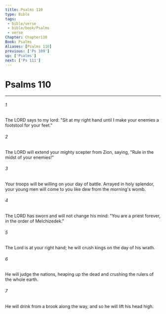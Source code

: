 ```yaml
---
title: Psalms 110
type: Bible
tags:
 - bible/verse
 - bible/book/Psalms
 - verse
Chapter: Chapter110
Book: Psalms
Aliases: [Psalms 110]
previous: ['Ps 109']
up: ['Psalms']
next: ['Ps 111']
---
```

# Psalms 110

***


###### 1 
The LORD says to my lord: "Sit at my right hand until I make your enemies a footstool for your feet." 

###### 2 
The LORD will extend your mighty scepter from Zion, saying, "Rule in the midst of your enemies!" 

###### 3 
Your troops will be willing on your day of battle. Arrayed in holy splendor, your young men will come to you like dew from the morning's womb. 

###### 4 
The LORD has sworn and will not change his mind: "You are a priest forever, in the order of Melchizedek." 

###### 5 
The Lord is at your right hand; he will crush kings on the day of his wrath. 

###### 6 
He will judge the nations, heaping up the dead and crushing the rulers of the whole earth. 

###### 7 
He will drink from a brook along the way, and so he will lift his head high. 
